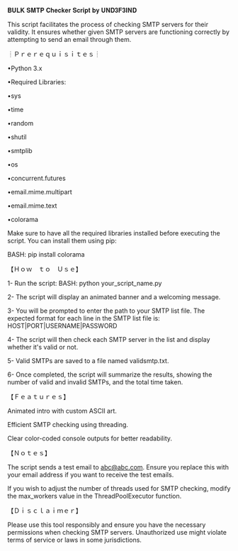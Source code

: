 𝐁𝐔𝐋𝐊 𝐒𝐌𝐓𝐏 𝐂𝐡𝐞𝐜𝐤𝐞𝐫 𝐒𝐜𝐫𝐢𝐩𝐭 𝐛𝐲 𝐔𝐍𝐃𝟑𝐅𝟑𝐈𝐍𝐃


This script facilitates the process of checking SMTP servers for their validity. It ensures whether given SMTP servers are functioning correctly by attempting to send an email through them.

┊Ｐｒｅｒｅｑｕｉｓｉｔｅｓ┊

•Python 3.x

•Required Libraries:

•sys

•time

•random

•shutil
      
•smtplib

•os

•concurrent.futures

•email.mime.multipart

•email.mime.text

•colorama

Make sure to have all the required libraries installed before executing the script. You can install them using pip:


BASH:
pip install colorama


【﻿Ｈｏｗ　ｔｏ　Ｕｓｅ】

1- Run the script:
BASH: python your_script_name.py

2- The script will display an animated banner and a welcoming message.

3- You will be prompted to enter the path to your SMTP list file. The expected format for each line in the SMTP list file is: HOST|PORT|USERNAME|PASSWORD

4- The script will then check each SMTP server in the list and display whether it's valid or not.

5- Valid SMTPs are saved to a file named validsmtp.txt.

6- Once completed, the script will summarize the results, showing the number of valid and invalid SMTPs, and the total time taken.


【﻿Ｆｅａｔｕｒｅｓ】


Animated intro with custom ASCII art.

Efficient SMTP checking using threading.

Clear color-coded console outputs for better readability.


【﻿Ｎｏｔｅｓ】


The script sends a test email to abc@abc.com. Ensure you replace this with your email address if you want to receive the test emails.

If you wish to adjust the number of threads used for SMTP checking, modify the max_workers value in the ThreadPoolExecutor function.


【﻿Ｄｉｓｃｌａｉｍｅｒ】


Please use this tool responsibly and ensure you have the necessary permissions when checking SMTP servers. Unauthorized use might violate terms of service or laws in some jurisdictions.

